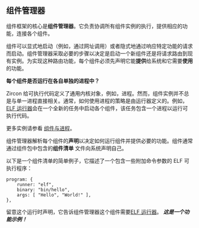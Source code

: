 <!-- ## Component manager -->
## 组件管理器

<!-- The heart of the component framework is the **component manager**. It is
responsible for coordinating the execution of all component instances,
providing them with their capabilities, and intermediating connections between
components. -->
组件框架的核心是**组件管理器**。它负责协调所有组件实例的执行，提供相应的功能，连接各个组件。

<!-- Components can be launched explicitly (from a URL, for example) or implicitly
from a request for a particular capability. Component manager performs the
necessary resolution to determine whether to launch a new component or route
the request to an existing instance. For this routing to take place, every
component must declare any capabilities that it **provides** to the system
and any it **consumes**. -->
组件可以显式地启动（例如，通过网址调用）或者隐式地通过响应特定功能的请求而启动。组件管理器采取必要的步骤以决定是启动一个新组件还是将请求路由到现有实例。为实现这种路由功能，每个组件必须先声明它能**提供**给系统和它需要**使用**的功能。

<aside class="key-point">
  <!-- <b>Does each component run in its own process?</b> -->
  <b>每个组件是否运行在各自单独的进程中？</b>
  <!-- <p>Zircon defines the common kernel objects for runnable code, such as
  processes. However, component instances do not always correlate directly
  with a single process. Often the policy for how these processes are used
  is defined by the runner. For example, the
  <a href="/concepts/components/v2/elf_runner.md">ELF runner</a> launches
  each component into a new job with a process running the executable code.</p> -->
  <p>Zircon 给可执行代码定义了通用内核对象，例如，进程。然而，组件实例并不总是与单一进程直接相关。通常，如何使用进程的策略是由运行器定义的。例如，<a href="/concepts/components/v2/elf_runner.md">ELF 运行器</a>会在一个全新的任务中启动各个组件，该任务包含一个进程以运行可执行代码。</p>

  <!-- <p>For more examples, see -->
  <p>更多实例请参看
  <!-- <a href="/concepts/components/v2/components_vs_processes.md">components
  vs. processes</a>.</p> -->
  <a href="/concepts/components/v2/components_vs_processes.md">组件与进程</a>。</p>
</aside>

<!-- Component manager parses each component's **declaration** to determine how to
run the component and supply the necessary capabilities. Components are
typically declared to the system through a **component manifest** file within
the component's package. -->
组件管理器解析每个组件的**声明**以决定如何运行组件并提供必要的功能。组件通常通过组件包中包含的**组件清单**
文件向系统声明自己。

<!-- Below is a simple example of a component manifest that describes an ELF
executable with some additional command arguments: -->
以下是一个组件清单的简单例子，它描述了一个包含一些附加命令参数的 ELF 可执行程序：

```json5
program: {
    runner: "elf",
    binary: "bin/hello",
    args: [ "Hello", "World!" ],
},
```

<!-- Notice the runtime declaration telling the component manager that this
component requires the [ELF runner](/concepts/components/v2/elf_runner.md).
**_This is an example of a capability!_** -->
留意这个运行时声明，它告诉组件管理器这个组件需要[ELF 运行器](/concepts/components/v2/elf_runner.md)。
**_这是一个功能示例！_**
